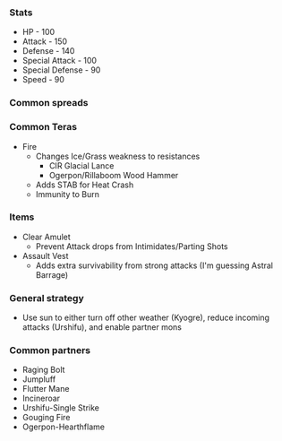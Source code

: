 ### Stats
- HP - 100
- Attack - 150
- Defense - 140
- Special Attack - 100
- Special Defense - 90
- Speed - 90
### Common spreads

### Common Teras
- Fire
	- Changes Ice/Grass weakness to resistances
		- CIR Glacial Lance
		- Ogerpon/Rillaboom Wood Hammer
	- Adds STAB for Heat Crash
	- Immunity to Burn
### Items
- Clear Amulet
	- Prevent Attack drops from Intimidates/Parting Shots
- Assault Vest
	- Adds extra survivability from strong attacks (I'm guessing Astral Barrage)
### General strategy
- Use sun to either turn off other weather (Kyogre), reduce incoming attacks (Urshifu), and enable partner mons 

### Common partners
- Raging Bolt
- Jumpluff
- Flutter Mane
- Incineroar
- Urshifu-Single Strike
- Gouging Fire
- Ogerpon-Hearthflame
